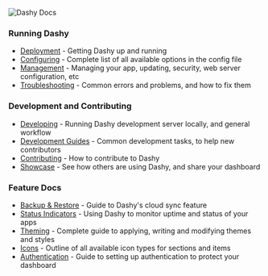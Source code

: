 ![Dashy Docs](https://i.ibb.co/4mdNf7M/heading-docs.png)

### Running Dashy
- [Deployment](/docs/deployment.md) - Getting Dashy up and running
- [Configuring](/docs/configuring.md) - Complete list of all available options in the config file
- [Management](/docs/management.md) - Managing your app, updating, security, web server configuration, etc
- [Troubleshooting](/docs/troubleshooting.md) - Common errors and problems, and how to fix them

### Development and Contributing 
- [Developing](/docs/developing.md) - Running Dashy development server locally, and general workflow
- [Development Guides](/docs/development-guides.md) - Common development tasks, to help new contributors
- [Contributing](/docs/contributing.md) - How to contribute to Dashy
- [Showcase](/docs/showcase.md) - See how others are using Dashy, and share your dashboard

### Feature Docs
- [Backup & Restore](/docs/backup-restore.md) - Guide to Dashy's cloud sync feature
- [Status Indicators](/docs/status-indicators.md) - Using Dashy to monitor uptime and status of your apps
- [Theming](/docs/theming.md) - Complete guide to applying, writing and modifying themes and styles
- [Icons](/docs/icons.md) - Outline of all available icon types for sections and items
- [Authentication](/docs/authentication.md) - Guide to setting up authentication to protect your dashboard
